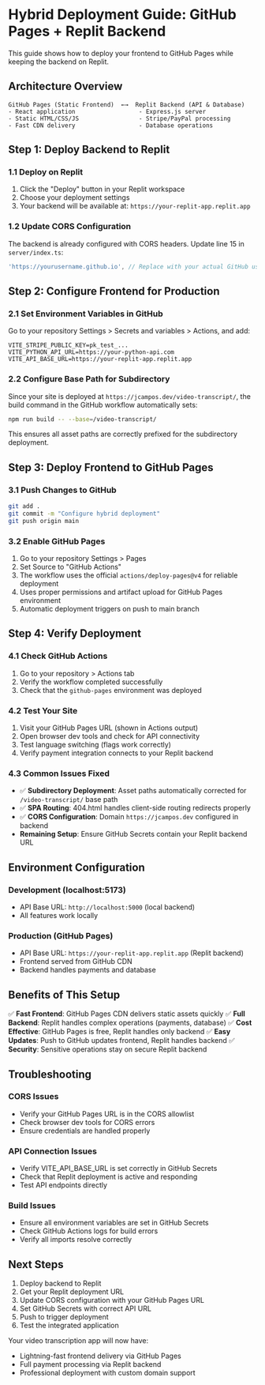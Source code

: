 # Hybrid Deployment Guide: GitHub Pages + Replit Backend

This guide shows how to deploy your frontend to GitHub Pages while keeping the backend on Replit.

## Architecture Overview

```
GitHub Pages (Static Frontend)  ←→  Replit Backend (API & Database)
- React application                  - Express.js server
- Static HTML/CSS/JS                 - Stripe/PayPal processing
- Fast CDN delivery                  - Database operations
```

## Step 1: Deploy Backend to Replit

### 1.1 Deploy on Replit
1. Click the "Deploy" button in your Replit workspace
2. Choose your deployment settings
3. Your backend will be available at: `https://your-replit-app.replit.app`

### 1.2 Update CORS Configuration
The backend is already configured with CORS headers. Update line 15 in `server/index.ts`:
```typescript
'https://yourusername.github.io', // Replace with your actual GitHub username
```

## Step 2: Configure Frontend for Production

### 2.1 Set Environment Variables in GitHub
Go to your repository Settings > Secrets and variables > Actions, and add:

```
VITE_STRIPE_PUBLIC_KEY=pk_test_...
VITE_PYTHON_API_URL=https://your-python-api.com
VITE_API_BASE_URL=https://your-replit-app.replit.app
```

### 2.2 Configure Base Path for Subdirectory
Since your site is deployed at `https://jcampos.dev/video-transcript/`, the build command in the GitHub workflow automatically sets:
```bash
npm run build -- --base=/video-transcript/
```

This ensures all asset paths are correctly prefixed for the subdirectory deployment.

## Step 3: Deploy Frontend to GitHub Pages

### 3.1 Push Changes to GitHub
```bash
git add .
git commit -m "Configure hybrid deployment"
git push origin main
```

### 3.2 Enable GitHub Pages
1. Go to your repository Settings > Pages
2. Set Source to "GitHub Actions"
3. The workflow uses the official `actions/deploy-pages@v4` for reliable deployment
4. Uses proper permissions and artifact upload for GitHub Pages environment
5. Automatic deployment triggers on push to main branch

## Step 4: Verify Deployment

### 4.1 Check GitHub Actions
1. Go to your repository > Actions tab
2. Verify the workflow completed successfully
3. Check that the `github-pages` environment was deployed

### 4.2 Test Your Site
1. Visit your GitHub Pages URL (shown in Actions output)
2. Open browser dev tools and check for API connectivity
3. Test language switching (flags work correctly)
4. Verify payment integration connects to your Replit backend

### 4.3 Common Issues Fixed
- ✅ **Subdirectory Deployment**: Asset paths automatically corrected for `/video-transcript/` base path
- ✅ **SPA Routing**: 404.html handles client-side routing redirects properly
- ✅ **CORS Configuration**: Domain `https://jcampos.dev` configured in backend
- **Remaining Setup**: Ensure GitHub Secrets contain your Replit backend URL

## Environment Configuration

### Development (localhost:5173)
- API Base URL: `http://localhost:5000` (local backend)
- All features work locally

### Production (GitHub Pages)
- API Base URL: `https://your-replit-app.replit.app` (Replit backend)
- Frontend served from GitHub CDN
- Backend handles payments and database

## Benefits of This Setup

✅ **Fast Frontend**: GitHub Pages CDN delivers static assets quickly
✅ **Full Backend**: Replit handles complex operations (payments, database)
✅ **Cost Effective**: GitHub Pages is free, Replit handles only backend
✅ **Easy Updates**: Push to GitHub updates frontend, Replit handles backend
✅ **Security**: Sensitive operations stay on secure Replit backend

## Troubleshooting

### CORS Issues
- Verify your GitHub Pages URL is in the CORS allowlist
- Check browser dev tools for CORS errors
- Ensure credentials are handled properly

### API Connection Issues
- Verify VITE_API_BASE_URL is set correctly in GitHub Secrets
- Check that Replit deployment is active and responding
- Test API endpoints directly

### Build Issues
- Ensure all environment variables are set in GitHub Secrets
- Check GitHub Actions logs for build errors
- Verify all imports resolve correctly

## Next Steps

1. Deploy backend to Replit
2. Get your Replit deployment URL
3. Update CORS configuration with your GitHub Pages URL
4. Set GitHub Secrets with correct API URL
5. Push to trigger deployment
6. Test the integrated application

Your video transcription app will now have:
- Lightning-fast frontend delivery via GitHub Pages
- Full payment processing via Replit backend
- Professional deployment with custom domain support